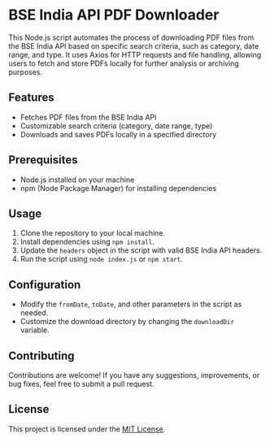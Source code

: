 # BSE India API PDF Downloader

This Node.js script automates the process of downloading PDF files from the BSE India API based on specific search criteria, such as category, date range, and type. It uses Axios for HTTP requests and file handling, allowing users to fetch and store PDFs locally for further analysis or archiving purposes.

## Features

- Fetches PDF files from the BSE India API
- Customizable search criteria (category, date range, type)
- Downloads and saves PDFs locally in a specified directory

## Prerequisites

- Node.js installed on your machine
- npm (Node Package Manager) for installing dependencies

## Usage

1. Clone the repository to your local machine.
2. Install dependencies using `npm install`.
3. Update the `headers` object in the script with valid BSE India API headers.
4. Run the script using `node index.js` or `npm start`.

## Configuration

- Modify the `fromDate`, `toDate`, and other parameters in the script as needed.
- Customize the download directory by changing the `downloadDir` variable.

## Contributing

Contributions are welcome! If you have any suggestions, improvements, or bug fixes, feel free to submit a pull request.

## License

This project is licensed under the [MIT License](LICENSE).

